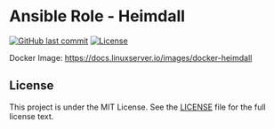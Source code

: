 # Ansible Role - Heimdall

[![GitHub last commit](https://img.shields.io/github/last-commit/ursinn/ansible-role-heimdall?logo=github&style=for-the-badge)](https://github.com/ursinn/ansible-role-heimdall/commits)
[![License](https://img.shields.io/github/license/ursinn/ansible-role-heimdall?style=for-the-badge)](https://github.com/ursinn/ansible-role-heimdall/blob/main/LICENSE)

Docker Image: https://docs.linuxserver.io/images/docker-heimdall

## License

This project is under the MIT License. See the [LICENSE](https://github.com/ursinn/ansible-role-heimdall/blob/main/LICENSE) file for the full license text.
